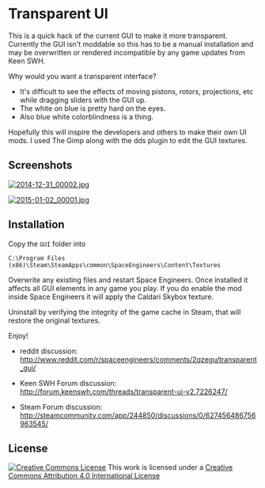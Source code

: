 # Transparent UI

This is a quick hack of the current GUI to make it more transparent. Currently the GUI isn't moddable so this has to be a manual installation and may be overwritten or rendered incompatible by any game updates from Keen SWH.

Why would you want a transparent interface?

- It's difficult to see the effects of moving pistons, rotors, projections, etc while dragging sliders with the GUI up.
- The white on blue is pretty hard on the eyes.
- Also blue white colorblindness is a thing.

Hopefully this will inspire the developers and others to make their own UI mods. I used The Gimp along with the dds plugin to edit the GUI textures.

## Screenshots

[![2014-12-31_00002.jpg](https://raw.githubusercontent.com/AnthonyDiGirolamo/TransparentUI/master/Screenshots/2014-12-31_00002.jpg)](https://raw.githubusercontent.com/AnthonyDiGirolamo/TransparentUI/master/Screenshots/2014-12-31_00002.jpg)

[![2015-01-02_00001.jpg](https://raw.githubusercontent.com/AnthonyDiGirolamo/TransparentUI/master/Screenshots/2015-01-02_00001.jpg)](https://raw.githubusercontent.com/AnthonyDiGirolamo/TransparentUI/master/Screenshots/2015-01-02_00001.jpg)

## Installation

Copy the `GUI` folder into

`C:\Program Files (x86)\Steam\SteamApps\common\SpaceEngineers\Content\Textures`

Overwrite any existing files and restart Space Engineers. Once installed it affects all GUI elements in any game you play. If you do enable the mod inside Space Engineers it will apply the Caldari Skybox texture.

Uninstall by verifying the integrity of the game cache in Steam, that will restore the original textures.

Enjoy!

- reddit discussion: http://www.reddit.com/r/spaceengineers/comments/2qzegu/transparent_gui/

- Keen SWH Forum discussion: http://forum.keenswh.com/threads/transparent-ui-v2.7226247/

- Steam Forum discussion: http://steamcommunity.com/app/244850/discussions/0/627456486756963545/

## License

[![Creative Commons License](https://i.creativecommons.org/l/by/4.0/88x31.png)](http://creativecommons.org/licenses/by/4.0/)
This work is licensed under a [Creative Commons Attribution 4.0 International License](http://creativecommons.org/licenses/by/4.0/)
